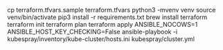 cp terraform.tfvars.sample terraform.tfvars
python3 -mvenv venv
source venv/bin/activate
pip3 install -r requirements.txt
brew install terraform
terraform init
terraform plan
terraform apply
ANSIBLE_NOCOWS=1 ANSIBLE_HOST_KEY_CHECKING=False ansible-playbook -i kubespray/inventory/kube-cluster/hosts.ini  kubespray/cluster.yml
